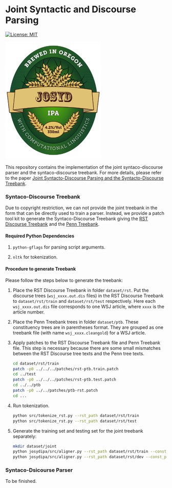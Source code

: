 # Joint Syntactic and Discourse Parsing

[![License: MIT](https://img.shields.io/badge/License-MIT-yellow.svg)](https://opensource.org/licenses/MIT)

![](label.png)

This repository contains the implementation of the joint syntaco-discourse parser and the syntaco-discourse treebank. For more details, please refer to the paper [Joint Syntacto-Discourse Parsing and the Syntacto-Discourse Treebank](http://aclweb.org/anthology/D/D17/D17-1224.pdf).

### Syntaco-Discourse Treebank

Due to copyright restriction, we can not provide the joint treebank in the form that can be directly used to train a parser. Instead, we provide a patch tool kit to generate the Syntaco-Discourse Treebank giving the [RST Discourse Treebank](https://catalog.ldc.upenn.edu/ldc2002t07) and the [Penn Treebank](https://catalog.ldc.upenn.edu/ldc99t42).

#### Required Python Dependencies

1. ```python-gflags``` for parsing script arguments.

2. ```nltk``` for tokenization.

#### Procedure to generate Treebank

Please follow the steps below to generate the treebank:

1. Place the RST Discourse Treebank in folder ```dataset/rst```. Put the discourse trees (```wsj_xxxx.out.dis``` files) in the RST Discourse Treebank to ```dataset/rst/train``` and ```dataset/rst/test``` respectively. Here each ```wsj_xxxx.out.dis``` file corresponds to one WSJ article, where ```xxxx``` is the article number.

2. Place the Penn Treebank trees in folder ```dataset/ptb```. These constituency trees are in parentheses format. They are grouped as one treebank file (with name ```wsj_xxxx.cleangold```) for a WSJ article.

3. Apply patches to the RST Discourse Treebank file and Penn Treebank file. This step is necessary because there are some small mismatches between the RST Discourse tree texts and the Penn tree texts.
	```bash
	cd dataset/rst/train
	patch -p0 ../../../patches/rst-ptb.train.patch
	cd ../test
	patch -p0 ../../../patches/rst-ptb.test.patch
	cd ../../ptb
	patch -p0 ../../patches/ptb-rst.patch
	cd ...
	```

4. Run tokenization.
	```bash
	python src/tokenize_rst.py --rst_path dataset/rst/train
	python src/tokenize_rst.py --rst_path dataset/rst/test
	```

3. Generate the training set and testing set for the joint treebank separately:

   ```bash
   mkdir dataset/joint
   python josydipa/src/aligner.py --rst_path dataset/rst/train --const_path dataset/ptb > dataset/joint/train.txt
   python josydipa/src/aligner.py --rst_path dataset/rst/dev --const_path dataset/ptb > dataset/joint/dev.txt
   ```


### Syntaco-Dsicourse Parser

To be finished.
